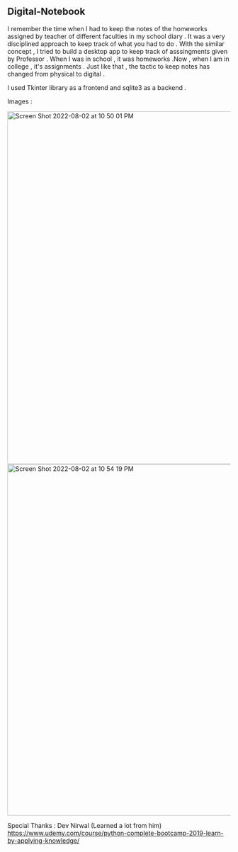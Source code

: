 ## Digital-Notebook

I remember the time when I had to keep the notes of the homeworks assigned by teacher of different faculties in my school diary . It was a very disciplined approach to keep track of what you had to do . With the similar concept , I tried to build a desktop app to keep track of asssingments given by Professor . 
When I was in school , it was homeworks .Now , when I am in college , it's assignments . Just like that , the tactic to keep notes has changed from physical to digital . 

I used Tkinter library as a frontend and sqlite3 as a backend . 

Images : 

<img width="797" alt="Screen Shot 2022-08-02 at 10 50 01 PM" src="https://user-images.githubusercontent.com/98479005/182513659-8a4b9a5a-a432-4773-9811-65975910688b.png">
<img width="794" alt="Screen Shot 2022-08-02 at 10 54 19 PM" src="https://user-images.githubusercontent.com/98479005/182514177-dbc162bd-1240-4634-9f5a-4548e9dd832f.png">

 Special Thanks : Dev Nirwal (Learned a lot from him)
https://www.udemy.com/course/python-complete-bootcamp-2019-learn-by-applying-knowledge/




